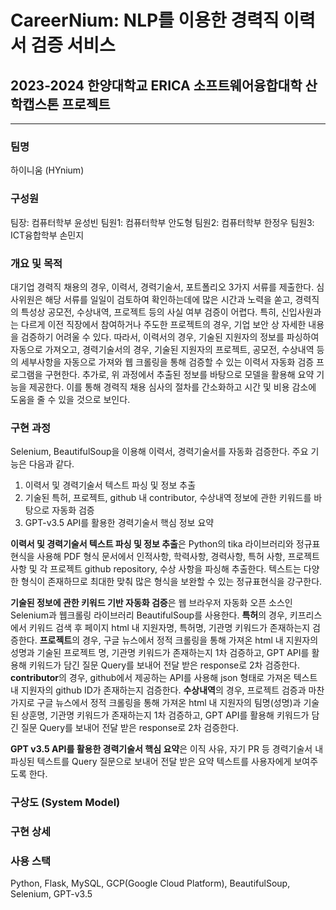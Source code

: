 # CareerNium: NLP를 이용한 경력직 이력서 검증 서비스
## 2023-2024 한양대학교 ERICA 소프트웨어융합대학 산학캡스톤 프로젝트
***

### 팀명
하이니움 (HYnium)

### 구성원
팀장: 컴퓨터학부 윤성빈
팀원1: 컴퓨터학부 안도형
팀원2: 컴퓨터학부 한정우
팀원3: ICT융합학부 손민지

### 개요 및 목적
대기업 경력직 채용의 경우, 이력서, 경력기술서, 포트폴리오 3가지 서류를 제출한다. 심사위원은 해당 서류를 일일이 검토하여 확인하는데에 많은 시간과 노력을 쏟고, 경력직의 특성상 공모전, 수상내역, 프로젝트 등의 사실 여부 검증이 어렵다. 
특히, 신입사원과는 다르게 이전 직장에서 참여하거나 주도한 프로젝트의 경우, 기업 보안 상 자세한 내용을 검증하기 어려울 수 있다. 따라서, 이력서의 경우, 기술된 지원자의 정보를 파싱하여 자동으로 가져오고, 경력기술서의 경우, 기술된 지원자의 프로젝트, 공모전, 수상내역 등의 세부사항을 자동으로 가져와 웹 크롤링을 통해 검증할 수 있는 이력서 자동화 검증 프로그램을 구현한다. 추가로, 위 과정에서 추출된 정보를 바탕으로  모델을 활용해 요약 기능을 제공한다. 
이를 통해 경력직 채용 심사의 절차를 간소화하고 시간 및 비용 감소에 도움을 줄 수 있을 것으로 보인다.

### 구현 과정
Selenium, BeautifulSoup을 이용해 이력서, 경력기술서를 자동화 검증한다.
주요 기능은 다음과 같다.

1. 이력서 및 경력기술서 텍스트 파싱 및 정보 추출
2. 기술된 특허, 프로젝트, github 내 contributor, 수상내역 정보에 관한 키워드를 바탕으로 자동화 검증
3. GPT-v3.5 API를 활용한 경력기술서 핵심 정보 요약

**이력서 및 경력기술서 텍스트 파싱 및 정보 추출**은 Python의 tika 라이브러리와 정규표현식을 사용해 PDF 형식 문서에서 인적사항, 학력사항, 경력사항, 특허 사항, 프로젝트 사항 및 각 프로젝트 github repository, 수상 사항을 파싱해 추출한다. 텍스트는 다양한 형식이 존재하므로 최대한 맞춰 많은 형식을 보완할 수 있는 정규표현식을 강구한다.

**기술된 정보에 관한 키워드 기반 자동화 검증**은 웹 브라우저 자동화 오픈 소스인 Selenium과 웹크롤링 라이브러리 BeautifulSoup를 사용한다.
**특허**의 경우, 키프리스에서 키워드 검색 후 페이지 html 내 지원자명, 특허명, 기관명 키워드가 존재하는지 검증한다.
**프로젝트**의 경우, 구글 뉴스에서 정적 크롤링을 통해 가져온 html 내 지원자의 성명과 기술된 프로젝트 명, 기관명 키워드가 존재하는지 1차 검증하고, GPT API를 활용해 키워드가 담긴 질문 Query를 보내어 전달 받은 response로 2차 검증한다.
**contributor**의 경우, github에서 제공하는 API를 사용해 json 형태로 가져온 텍스트 내 지원자의 github ID가 존재하는지 검증한다.
**수상내역**의 경우, 프로젝트 검증과 마찬가지로 구글 뉴스에서 정적 크롤링을 통해 가져온 html 내 지원자의 팀명(성명)과 기술된 상훈명, 기관명 키워드가 존재하는지 1차 검증하고, GPT API를 활용해 키워드가 담긴 질문 Query를 보내어 전달 받은 response로 2차 검증한다.

**GPT v3.5 API를 활용한 경력기술서 핵심 요약**은 이직 사유, 자기 PR 등 경력기술서 내 파싱된 텍스트를 Query 질문으로 보내어 전달 받은 요약 텍스트를 사용자에게 보여주도록 한다.

### 구상도 (System Model)

### 구현 상세

### 사용 스택
Python, Flask, MySQL, GCP(Google Cloud Platform), BeautifulSoup, Selenium, GPT-v3.5